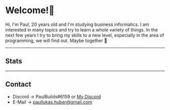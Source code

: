 # Welcome!👋

Hi, I'm Paul, 20 years old and I'm studying business informatics. I am interested in many topics and try to learn a whole variety of things. In the next few years I try to bring my skills to a new level, especially in the area of programming, we will find out.
Maybe together 🤙

---
## Stats

<!--START_SECTION:waka-->
<!--END_SECTION:waka-->

---
## Contact

* Discord -> PaulBuilds#6159 or [My Discord](https://discord.gg/7kq6UnB)
* E-Mail -> paullukas.huber@gmail.com
